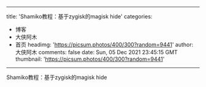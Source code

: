 
---
title: 'Shamiko教程：基于zygisk的magisk hide'
categories: 
 - 博客
 - 大侠阿木
 - 首页
headimg: 'https://picsum.photos/400/300?random=9441'
author: 大侠阿木
comments: false
date: Sun, 05 Dec 2021 23:45:15 GMT
thumbnail: 'https://picsum.photos/400/300?random=9441'
---

<div>   
Shamiko教程：基于zygisk的magisk hide  
</div>
            